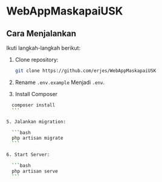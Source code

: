 # WebAppMaskapaiUSK

## Cara Menjalankan

Ikuti langkah-langkah berikut:

1. Clone repository:

    ```bash
    git clone https://github.com/erjes/WebAppMaskapaiUSK
    ```

2. Rename `.env.example` Menjadi `.env`.

3. Install Composer 
  ```bash
    composer install
    ```

5. Jalankan migration:

    ```bash
    php artisan migrate
    ```

6. Start Server:

    ```bash
    php artisan serve
    ```
